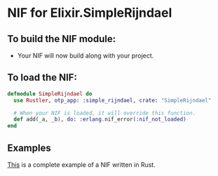 # NIF for Elixir.SimpleRijndael

## To build the NIF module:

- Your NIF will now build along with your project.

## To load the NIF:

```elixir
defmodule SimpleRijndael do
  use Rustler, otp_app: :simple_rijndael, crate: "SimpleRijndael"

  # When your NIF is loaded, it will override this function.
  def add(_a, _b), do: :erlang.nif_error(:nif_not_loaded)
end
```

## Examples

[This](https://github.com/rusterlium/NifIo) is a complete example of a NIF written in Rust.
